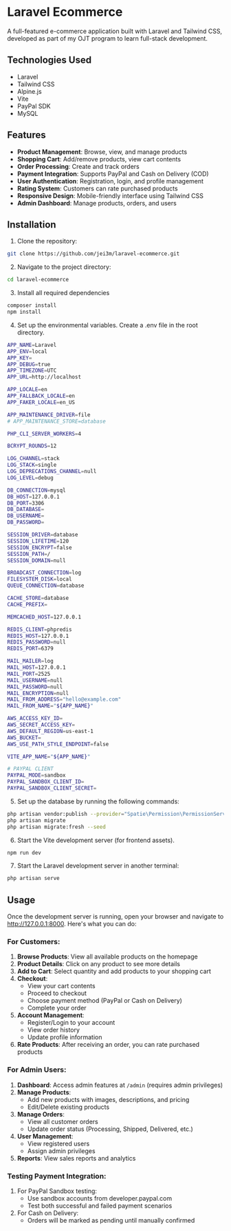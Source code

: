 # Laravel Ecommerce

A full-featured e-commerce application built with Laravel and Tailwind CSS, developed as part of my OJT program to learn full-stack development.

## Technologies Used
- Laravel
- Tailwind CSS
- Alpine.js
- Vite
- PayPal SDK
- MySQL

## Features

- **Product Management**: Browse, view, and manage products
- **Shopping Cart**: Add/remove products, view cart contents
- **Order Processing**: Create and track orders
- **Payment Integration**: Supports PayPal and Cash on Delivery (COD)
- **User Authentication**: Registration, login, and profile management
- **Rating System**: Customers can rate purchased products
- **Responsive Design**: Mobile-friendly interface using Tailwind CSS
- **Admin Dashboard**: Manage products, orders, and users

## Installation

1. Clone the repository:
```bash
git clone https://github.com/jei3m/laravel-ecommerce.git
```

2. Navigate to the project directory:
```bash
cd laravel-ecommerce
```

3. Install all required dependencies
```bash
composer install
npm install
```

4. Set up the environmental variables. Create a .env file in the root directory.
```bash
APP_NAME=Laravel
APP_ENV=local
APP_KEY=
APP_DEBUG=true
APP_TIMEZONE=UTC
APP_URL=http://localhost

APP_LOCALE=en
APP_FALLBACK_LOCALE=en
APP_FAKER_LOCALE=en_US

APP_MAINTENANCE_DRIVER=file
# APP_MAINTENANCE_STORE=database

PHP_CLI_SERVER_WORKERS=4

BCRYPT_ROUNDS=12

LOG_CHANNEL=stack
LOG_STACK=single
LOG_DEPRECATIONS_CHANNEL=null
LOG_LEVEL=debug

DB_CONNECTION=mysql
DB_HOST=127.0.0.1
DB_PORT=3306
DB_DATABASE=
DB_USERNAME=
DB_PASSWORD=

SESSION_DRIVER=database
SESSION_LIFETIME=120
SESSION_ENCRYPT=false
SESSION_PATH=/
SESSION_DOMAIN=null

BROADCAST_CONNECTION=log
FILESYSTEM_DISK=local
QUEUE_CONNECTION=database

CACHE_STORE=database
CACHE_PREFIX=

MEMCACHED_HOST=127.0.0.1

REDIS_CLIENT=phpredis
REDIS_HOST=127.0.0.1
REDIS_PASSWORD=null
REDIS_PORT=6379

MAIL_MAILER=log
MAIL_HOST=127.0.0.1
MAIL_PORT=2525
MAIL_USERNAME=null
MAIL_PASSWORD=null
MAIL_ENCRYPTION=null
MAIL_FROM_ADDRESS="hello@example.com"
MAIL_FROM_NAME="${APP_NAME}"

AWS_ACCESS_KEY_ID=
AWS_SECRET_ACCESS_KEY=
AWS_DEFAULT_REGION=us-east-1
AWS_BUCKET=
AWS_USE_PATH_STYLE_ENDPOINT=false

VITE_APP_NAME="${APP_NAME}"

# PAYPAL CLIENT
PAYPAL_MODE=sandbox
PAYPAL_SANDBOX_CLIENT_ID=
PAYPAL_SANDBOX_CLIENT_SECRET=
```

5. Set up the database by running the following commands:
```bash
php artisan vendor:publish --provider="Spatie\Permission\PermissionServiceProvider"
php artisan migrate
php artisan migrate:fresh --seed
```

6. Start the Vite development server (for frontend assets).
```bash
npm run dev
```

7. Start the Laravel development server in another terminal:
```bash
php artisan serve
```

## Usage
Once the development server is running, open your browser and navigate to http://127.0.0.1:8000. Here's what you can do:

### For Customers:
1. **Browse Products**: View all available products on the homepage
2. **Product Details**: Click on any product to see more details
3. **Add to Cart**: Select quantity and add products to your shopping cart
4. **Checkout**: 
   - View your cart contents
   - Proceed to checkout
   - Choose payment method (PayPal or Cash on Delivery)
   - Complete your order
5. **Account Management**:
   - Register/Login to your account
   - View order history
   - Update profile information
6. **Rate Products**: After receiving an order, you can rate purchased products

### For Admin Users:
1. **Dashboard**: Access admin features at `/admin` (requires admin privileges)
2. **Manage Products**:
   - Add new products with images, descriptions, and pricing
   - Edit/Delete existing products
3. **Manage Orders**:
   - View all customer orders
   - Update order status (Processing, Shipped, Delivered, etc.)
4. **User Management**:
   - View registered users
   - Assign admin privileges
5. **Reports**: View sales reports and analytics

### Testing Payment Integration:
1. For PayPal Sandbox testing:
   - Use sandbox accounts from developer.paypal.com
   - Test both successful and failed payment scenarios
2. For Cash on Delivery:
   - Orders will be marked as pending until manually confirmed